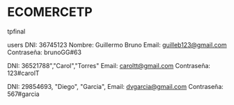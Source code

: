 # ECOMERCETP
tpfinal

users
DNI: 36745123 Nombre: Guillermo Bruno
Email: guilleb123@gmail.com
Contraseña:  brunoGG#63

DNI: 36521788","Carol","Torres"
Email: caroltt@gmail.com
Contraseña: 123#carolT

DNI: 29854693, "Diego", "Garcia", 
Email: dvgarcia@gmail.com
Contraseña:  567#garcia
